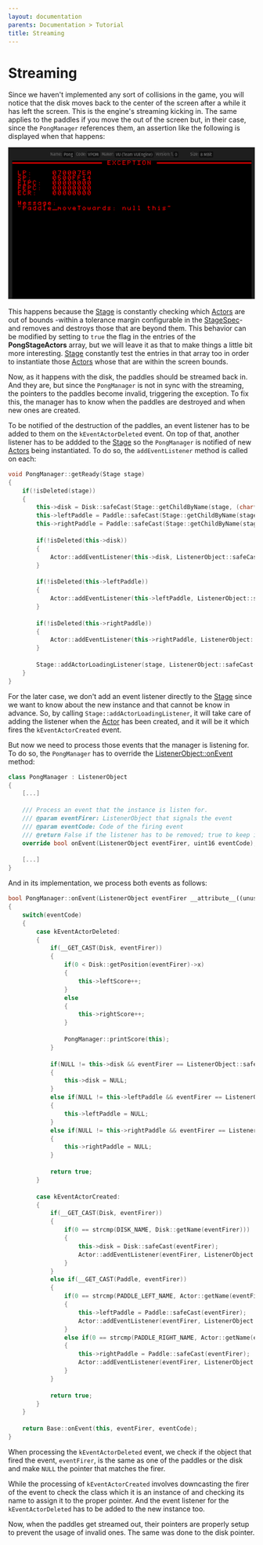 ```yaml
---
layout: documentation
parents: Documentation > Tutorial
title: Streaming
---
```


# Streaming

Since we haven't implemented any sort of collisions in the game, you will notice that the disk moves back to the center of the screen after a while it has left the screen. This is the engine's streaming kicking in. The same applies to the paddles if you move the out of the screen but, in their case, since the `PongManager` references them, an assertion like the following is displayed when that happens:

<a href="/documentation/images/tutorial/paddle-exception.png" data-toggle="lightbox" data-gallery="gallery" data-caption="Paddle exception"><img src="/documentation/images/tutorial/paddle-exception.png" /></a>

This happens because the [Stage](/documentation/api/class-stage/) is constantly checking which [Actors](/documentation/api/class-actor/) are out of bounds -within a tolerance margin configurable in the [StageSpec](/documentation/api/struct-stage-spec/)- and removes and destroys those that are beyond them. This behavior can be modified by setting to `true` the flag in the entries of the **PongStageActors** array, but we will leave it as that to make things a little bit more interesting. [Stage](/documentation/api/class-stage/) constantly test the entries in that array too in order to instantiate those [Actors](/documentation/api/class-actor/) whose that are within the screen bounds.

Now, as it happens with the disk, the paddles should be streamed back in. And they are, but since the `PongManager` is not in sync with the streaming, the pointers to the paddles become invalid, triggering the exception. To fix this, the manager has to know when the paddles are destroyed and when new ones are created.

To be notified of the destruction of the paddles, an event listener has to be added to them on the `kEventActorDeleted` event. On top of that, another listener has to be addded to the [Stage](/documentation/api/class-stage/) so the `PongManager` is notified of new [Actors](/documentation/api/class-actor/) being instantiated. To do so, the `addEventListener` method is called on each:

```cpp
void PongManager::getReady(Stage stage)
{
    if(!isDeleted(stage))
    {
        this->disk = Disk::safeCast(Stage::getChildByName(stage, (char*)DISK_NAME, false));
        this->leftPaddle = Paddle::safeCast(Stage::getChildByName(stage, (char*)PADDLE_LEFT_NAME, true));
        this->rightPaddle = Paddle::safeCast(Stage::getChildByName(stage, (char*)PADDLE_RIGHT_NAME, true));

        if(!isDeleted(this->disk))
        {
            Actor::addEventListener(this->disk, ListenerObject::safeCast(this), kEventActorDeleted);
        }

        if(!isDeleted(this->leftPaddle))
        {
            Actor::addEventListener(this->leftPaddle, ListenerObject::safeCast(this), kEventActorDeleted);
        }

        if(!isDeleted(this->rightPaddle))
        {
            Actor::addEventListener(this->rightPaddle, ListenerObject::safeCast(this), kEventActorDeleted);
        }

        Stage::addActorLoadingListener(stage, ListenerObject::safeCast(this));
    }
}
```

For the later case, we don't add an event listener directly to the [Stage](/documentation/api/class-stage/) since we want to know about the new instance and that cannot be know in advance. So, by calling `Stage::addActorLoadingListener`, it will take care of adding the listener when the [Actor](/documentation/api/class-actor/) has been created, and it will be it which fires the `kEventActorCreated` event.

But now we need to process those events that the manager is listening for. To do so, the `PongManager` has to override the [ListenerObject::onEvent](/documentation/api/class-stage/) method:

```cpp
class PongManager : ListenerObject
{
    [...]

    /// Process an event that the instance is listen for.
    /// @param eventFirer: ListenerObject that signals the event
    /// @param eventCode: Code of the firing event
    /// @return False if the listener has to be removed; true to keep it
    override bool onEvent(ListenerObject eventFirer, uint16 eventCode);

    [...]
}
```

And in its implementation, we process both events as follows:

```cpp
bool PongManager::onEvent(ListenerObject eventFirer __attribute__((unused)), uint16 eventCode)
{
	switch(eventCode)
	{
		case kEventActorDeleted:
		{
            if(__GET_CAST(Disk, eventFirer))
			{
				if(0 < Disk::getPosition(eventFirer)->x)
				{
					this->leftScore++;
				}
				else
				{
					this->rightScore++;
				}

				PongManager::printScore(this);
			}

			if(NULL != this->disk && eventFirer == ListenerObject::safeCast(this->disk))
			{
				this->disk = NULL;
			}
            else if(NULL != this->leftPaddle && eventFirer == ListenerObject::safeCast(this->leftPaddle))
            {
                this->leftPaddle = NULL;
            }
            else if(NULL != this->rightPaddle && eventFirer == ListenerObject::safeCast(this->rightPaddle))
            {
                this->rightPaddle = NULL;
            }

            return true;
        }

        case kEventActorCreated:
        {
            if(__GET_CAST(Disk, eventFirer))
            {
                if(0 == strcmp(DISK_NAME, Disk::getName(eventFirer)))
                {
                    this->disk = Disk::safeCast(eventFirer);
                    Actor::addEventListener(eventFirer, ListenerObject::safeCast(this), kEventActorDeleted);
                }
            }
            else if(__GET_CAST(Paddle, eventFirer))
            {
                if(0 == strcmp(PADDLE_LEFT_NAME, Actor::getName(eventFirer)))
                {
                    this->leftPaddle = Paddle::safeCast(eventFirer);
                    Actor::addEventListener(eventFirer, ListenerObject::safeCast(this), kEventActorDeleted);
                }
                else if(0 == strcmp(PADDLE_RIGHT_NAME, Actor::getName(eventFirer)))
                {
                    this->rightPaddle = Paddle::safeCast(eventFirer);
                    Actor::addEventListener(eventFirer, ListenerObject::safeCast(this), kEventActorDeleted);
                }
            }

            return true;
        }
    }

    return Base::onEvent(this, eventFirer, eventCode);
}
```

When processing the `kEventActorDeleted` event, we check if the object that fired the event, `eventFirer`, is the same as one of the paddles or the disk and make `NULL` the pointer that matches the firer.

While the processing of `kEventActorCreated` involves downcasting the firer of the event to check the class which it is an instance of and checking its name to assign it to the proper pointer. And the event listener for the `kEventActorDeleted` has to be added to the new instance too.

Now, when the paddles get streamed out, their pointers are properly setup to prevent the usage of invalid ones. The same was done to the disk pointer.